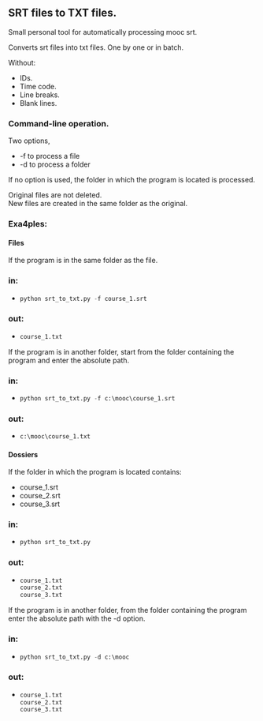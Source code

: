  ## SRT files to TXT files. 
 Small personal tool for automatically processing mooc srt.

Converts srt files into txt files. One by one or in batch.

Without:

* IDs.
* Time code.
* Line breaks.
* Blank lines.


### Command-line operation.

Two options,
* -f to process a file
* -d to process a folder

If no option is used, the folder in which the program is located is processed.

Original files are not deleted.  
New files are created in the same folder as the original.

### Exa4ples:
#### Files
If the program is in the same folder as the file. 

### in:
* ```python
  python srt_to_txt.py -f course_1.srt
  ```
### out:
* ```python
  course_1.txt
  ```

If the program is in another folder, start from the folder containing the program and enter the absolute path.

### in:
* ```python
  python srt_to_txt.py -f c:\mooc\course_1.srt
  ```
### out:
* ```python
  c:\mooc\course_1.txt
  ```
#### Dossiers

If the folder in which the program is located contains:
* course_1.srt
* course_2.srt
* course_3.srt

### in:
* ```python
  python srt_to_txt.py
  ```
### out:
* ```python
  course_1.txt
  course_2.txt
  course_3.txt
  ```

If the program is in another folder, from the folder containing the program enter the absolute path with the -d option.

### in:
* ```python
  python srt_to_txt.py -d c:\mooc
  ```
### out:
* ```python
  course_1.txt
  course_2.txt
  course_3.txt
  ```